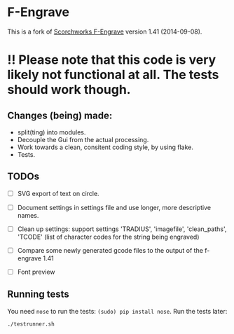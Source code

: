 # F-Engrave

This is a fork of [Scorchworks F-Engrave](http://www.scorchworks.com/Fengrave/fengrave.html) version 1.41 (2014-09-08).

# !! Please note that this code is very likely not functional at all. The tests should work though.

## Changes (being) made:

 - split(ting) into modules.
 - Decouple the Gui from the actual processing.
 - Work towards a clean, consitent coding style, by using flake.
 - Tests.

## TODOs
 - [ ] SVG export of text on circle.
 - [ ] Document settings in settings file and use longer, more descriptive names.
 - [ ] Clean up settings: support settings 'TRADIUS', 'imagefile', 'clean_paths',  'TCODE' (list of character codes for the string being engraved)
 - [ ] Compare some newly generated gcode files to the output of the f-engrave 1.41
 - [ ] Font preview


## Running tests

You need `nose` to run the tests: `(sudo) pip install nose`. Run the tests later:
```
./testrunner.sh
```
